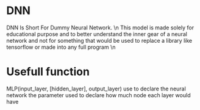 # DNN
DNN Is Short For Dummy Neural Network. \n
This model is made solely for educational purpose and to better understand the inner gear of a neural network and not for something that would be used to replace a library like tensorflow or made into any full program \n

# Usefull function

MLP(input_layer, [hidden_layer], output_layer)
use to declare the neural network
the parameter used to declare how much node each layer would have

  
